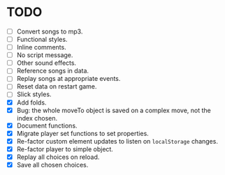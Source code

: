 # TODO

- [ ] Convert songs to mp3.
- [ ] Functional styles.
- [ ] Inline comments.
- [ ] No script message.
- [ ] Other sound effects.
- [ ] Reference songs in data.
- [ ] Replay songs at appropriate events.
- [ ] Reset data on restart game.
- [ ] Slick styles.
- [x] Add folds.
- [x] Bug: the whole moveTo object is saved on a complex move, not the index chosen.
- [x] Document functions.
- [x] Migrate player set functions to set properties.
- [x] Re-factor custom element updates to listen on `localStorage` changes.
- [x] Re-factor player to simple object.
- [x] Replay all choices on reload.
- [x] Save all chosen choices.
